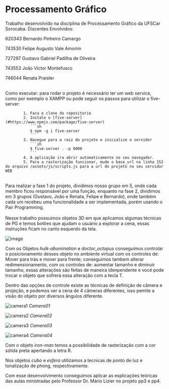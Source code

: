 # Processamento Gráfico

Trabalho desenvolvido na disciplina de Processamento Gráfico da UFSCar Sorocaba. Discentes Envolvidos:
<p>620343	Bernardo Pinheiro Camargo</p>
<p>743530	Felipe Augusto Vale Amorim</p>
<p>727297	Gustavo Gabriel Padilha de Oliveira</p>
<p>743553	João Victor Montefusco</p>
<p>746044	Renata Praisler</p>
<br>
Como executar: para rodar o projeto é necessário ter um web service, como por exemplo o XAMPP ou pode seguir os passos para utilizar o five-server:

            1. Faca o clone do repositorio
            2. Instale o [five-server](#https://www.npmjs.com/package/five-server)
               ```sh
               $ npm -g i five-server
               ```
            3. Navegue para a raiz do projeto e inicialize o servidor
               ```sh
               $ five-server . -p 8000
               ```
            4. A aplicação ira abrir automaticamente no seu navegador.
            5. Para a rasterização funcionar, mude o base_url na linha 152 do arquivo /assets/js/scripts.js para a url do projeto no seu servidor WEB
<br>
Para realizar a fase 1 do projeto, dividimos nosso grupo em 5, onde cada membro ficou responsável por uma função, enquanto na fase 2, dividimos em 3 grupos (Gustavo, João e Renata, Felipe e Bernardo), onde também cada um recebeu uma funcionalidade a ser implementada, porém usando o Pair Programming.
<br><br>
Nesse trabalho possuimos objetos 3D em que aplicamos algumas técnicas de PG e temos botões que ajudam o usuário a explorar a cena, essas instruções ficam no canto esquerdo da tela.

![image](https://user-images.githubusercontent.com/42523994/123520580-bcb77200-d687-11eb-932b-1ee1119b52c9.png)


Com os Objetos _hulk-abomination_ e _doctor_octopus_ conseguimos controlar o posicionamento  desses objeto no ambiente virtual com os controles de: Mover para trás e mover para frente; conseguimos tambem alterar redimensionamento, com os controles de: aumentar tamanho e diminuir tamanho, essas alterações são feitas de maneira idenpendente e você pode trocar o objeto que sofrerá essa alteração com a tecla T. 

Dentro das opções de controle existe as técnicas de definição de câmera e projeção, e podemos ver a cena de 4 câmeras diferentes, isso pemite a visão do objeto por diversos ângulos diferente. 

![camera1](https://user-images.githubusercontent.com/42523994/123521862-b3320800-d68f-11eb-8f83-7fd1585ee26b.png)
_Camera01_

![camera2](https://user-images.githubusercontent.com/42523994/123521864-b6c58f00-d68f-11eb-8e64-768bcaa71a1e.png)
_Camera02_

![camera3](https://user-images.githubusercontent.com/42523994/123521872-ba591600-d68f-11eb-9e0d-1fef8b069b91.png)
_Camera03_

![camera4](https://user-images.githubusercontent.com/42523994/123521873-bc22d980-d68f-11eb-9b55-c0bb72ece89f.png)
_Camera04_


Com o objeto _iron-man_ temos a possibilidade de rasterização com a cor sólida preta apertando a letra R. 

Nos objetos _cubo_ e _esfera_ utilizamos a tecnicas de ponto de luz e tonalização de phong, respectivamente.

Com esse desenvolvimento conseguimos aplicar as explicações teóricas das aulas ministradas pelo Professor Dr. Mário Lizier no projeto pp3 e pp4.


